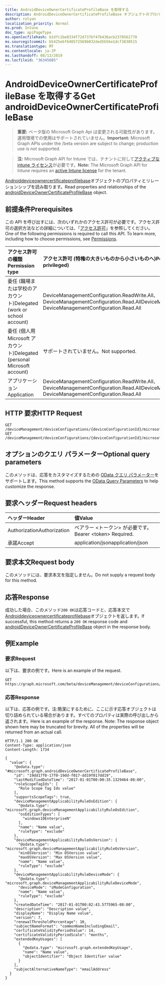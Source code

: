 ```yaml
---
title: AndroidDeviceOwnerCertificateProfileBase を取得する
description: AndroidDeviceOwnerCertificateProfileBase オブジェクトのプロパティとリレーションシップを読み取ります。
author: rolyon
localization_priority: Normal
ms.prod: Intune
doc_type: apiPageType
ms.openlocfilehash: b1dfc1be8334f72d737bf47b436acb2378562770
ms.sourcegitcommit: b5425ebf648572569b032ded5b56e1dcf3830515
ms.translationtype: MT
ms.contentlocale: ja-JP
ms.lasthandoff: 08/13/2019
ms.locfileid: "36345685"
---
```

# <a name="get-androiddeviceownercertificateprofilebase"></a><span data-ttu-id="e0e43-103">AndroidDeviceOwnerCertificateProfileBase を取得する</span><span class="sxs-lookup"><span data-stu-id="e0e43-103">Get androidDeviceOwnerCertificateProfileBase</span></span>

> <span data-ttu-id="e0e43-104">**重要:** ベータ版の Microsoft Graph Api は変更される可能性があります。運用環境での使用はサポートされていません。</span><span class="sxs-lookup"><span data-stu-id="e0e43-104">**Important:** Microsoft Graph APIs under the /beta version are subject to change; production use is not supported.</span></span>

> <span data-ttu-id="e0e43-105">**注:** Microsoft Graph API for Intune では、テナントに対して[アクティブな intune ライセンス](https://go.microsoft.com/fwlink/?linkid=839381)が必要です。</span><span class="sxs-lookup"><span data-stu-id="e0e43-105">**Note:** The Microsoft Graph API for Intune requires an [active Intune license](https://go.microsoft.com/fwlink/?linkid=839381) for the tenant.</span></span>

<span data-ttu-id="e0e43-106">[Androiddeviceownercertificateprofilebase](../resources/intune-deviceconfig-androiddeviceownercertificateprofilebase.md)オブジェクトのプロパティとリレーションシップを読み取ります。</span><span class="sxs-lookup"><span data-stu-id="e0e43-106">Read properties and relationships of the [androidDeviceOwnerCertificateProfileBase](../resources/intune-deviceconfig-androiddeviceownercertificateprofilebase.md) object.</span></span>

## <a name="prerequisites"></a><span data-ttu-id="e0e43-107">前提条件</span><span class="sxs-lookup"><span data-stu-id="e0e43-107">Prerequisites</span></span>
<span data-ttu-id="e0e43-p101">この API を呼び出すには、次のいずれかのアクセス許可が必要です。アクセス許可の選択方法などの詳細については、「[アクセス許可](/graph/permissions-reference)」を参照してください。</span><span class="sxs-lookup"><span data-stu-id="e0e43-p101">One of the following permissions is required to call this API. To learn more, including how to choose permissions, see [Permissions](/graph/permissions-reference).</span></span>

|<span data-ttu-id="e0e43-110">アクセス許可の種類</span><span class="sxs-lookup"><span data-stu-id="e0e43-110">Permission type</span></span>|<span data-ttu-id="e0e43-111">アクセス許可 (特権の大きいものから小さいものへ)</span><span class="sxs-lookup"><span data-stu-id="e0e43-111">Permissions (from most to least privileged)</span></span>|
|:---|:---|
|<span data-ttu-id="e0e43-112">委任 (職場または学校のアカウント)</span><span class="sxs-lookup"><span data-stu-id="e0e43-112">Delegated (work or school account)</span></span>|<span data-ttu-id="e0e43-113">DeviceManagementConfiguration.ReadWrite.All、DeviceManagementConfiguration.Read.All</span><span class="sxs-lookup"><span data-stu-id="e0e43-113">DeviceManagementConfiguration.ReadWrite.All, DeviceManagementConfiguration.Read.All</span></span>|
|<span data-ttu-id="e0e43-114">委任 (個人用 Microsoft アカウント)</span><span class="sxs-lookup"><span data-stu-id="e0e43-114">Delegated (personal Microsoft account)</span></span>|<span data-ttu-id="e0e43-115">サポートされていません。</span><span class="sxs-lookup"><span data-stu-id="e0e43-115">Not supported.</span></span>|
|<span data-ttu-id="e0e43-116">アプリケーション</span><span class="sxs-lookup"><span data-stu-id="e0e43-116">Application</span></span>|<span data-ttu-id="e0e43-117">DeviceManagementConfiguration.ReadWrite.All、DeviceManagementConfiguration.Read.All</span><span class="sxs-lookup"><span data-stu-id="e0e43-117">DeviceManagementConfiguration.ReadWrite.All, DeviceManagementConfiguration.Read.All</span></span>|

## <a name="http-request"></a><span data-ttu-id="e0e43-118">HTTP 要求</span><span class="sxs-lookup"><span data-stu-id="e0e43-118">HTTP Request</span></span>
<!-- {
  "blockType": "ignored"
}
-->
``` http
GET /deviceManagement/deviceConfigurations/{deviceConfigurationId}/microsoft.graph.androidDeviceOwnerVpnConfiguration/identityCertificate
GET /deviceManagement/deviceConfigurations/{deviceConfigurationId}/microsoft.graph.androidDeviceOwnerEnterpriseWiFiConfiguration/identityCertificateForClientAuthentication
```

## <a name="optional-query-parameters"></a><span data-ttu-id="e0e43-119">オプションのクエリ パラメーター</span><span class="sxs-lookup"><span data-stu-id="e0e43-119">Optional query parameters</span></span>
<span data-ttu-id="e0e43-120">このメソッドは、応答をカスタマイズするための [OData クエリ パラメーター](https://docs.microsoft.com/en-us/graph/query-parameters)をサポートします。</span><span class="sxs-lookup"><span data-stu-id="e0e43-120">This method supports the [OData Query Parameters](https://docs.microsoft.com/en-us/graph/query-parameters) to help customize the response.</span></span>

## <a name="request-headers"></a><span data-ttu-id="e0e43-121">要求ヘッダー</span><span class="sxs-lookup"><span data-stu-id="e0e43-121">Request headers</span></span>
|<span data-ttu-id="e0e43-122">ヘッダー</span><span class="sxs-lookup"><span data-stu-id="e0e43-122">Header</span></span>|<span data-ttu-id="e0e43-123">値</span><span class="sxs-lookup"><span data-stu-id="e0e43-123">Value</span></span>|
|:---|:---|
|<span data-ttu-id="e0e43-124">Authorization</span><span class="sxs-lookup"><span data-stu-id="e0e43-124">Authorization</span></span>|<span data-ttu-id="e0e43-125">ベアラー &lt;トークン&gt; が必要です。</span><span class="sxs-lookup"><span data-stu-id="e0e43-125">Bearer &lt;token&gt; Required.</span></span>|
|<span data-ttu-id="e0e43-126">承諾</span><span class="sxs-lookup"><span data-stu-id="e0e43-126">Accept</span></span>|<span data-ttu-id="e0e43-127">application/json</span><span class="sxs-lookup"><span data-stu-id="e0e43-127">application/json</span></span>|

## <a name="request-body"></a><span data-ttu-id="e0e43-128">要求本文</span><span class="sxs-lookup"><span data-stu-id="e0e43-128">Request body</span></span>
<span data-ttu-id="e0e43-129">このメソッドには、要求本文を指定しません。</span><span class="sxs-lookup"><span data-stu-id="e0e43-129">Do not supply a request body for this method.</span></span>

## <a name="response"></a><span data-ttu-id="e0e43-130">応答</span><span class="sxs-lookup"><span data-stu-id="e0e43-130">Response</span></span>
<span data-ttu-id="e0e43-131">成功した場合、このメソッド`200 OK`は応答コードと、応答本文で[Androiddeviceownercertificateprofilebase](../resources/intune-deviceconfig-androiddeviceownercertificateprofilebase.md)オブジェクトを返します。</span><span class="sxs-lookup"><span data-stu-id="e0e43-131">If successful, this method returns a `200 OK` response code and [androidDeviceOwnerCertificateProfileBase](../resources/intune-deviceconfig-androiddeviceownercertificateprofilebase.md) object in the response body.</span></span>

## <a name="example"></a><span data-ttu-id="e0e43-132">例</span><span class="sxs-lookup"><span data-stu-id="e0e43-132">Example</span></span>

### <a name="request"></a><span data-ttu-id="e0e43-133">要求</span><span class="sxs-lookup"><span data-stu-id="e0e43-133">Request</span></span>
<span data-ttu-id="e0e43-134">以下は、要求の例です。</span><span class="sxs-lookup"><span data-stu-id="e0e43-134">Here is an example of the request.</span></span>
``` http
GET https://graph.microsoft.com/beta/deviceManagement/deviceConfigurations/{deviceConfigurationId}/microsoft.graph.androidDeviceOwnerVpnConfiguration/identityCertificate
```

### <a name="response"></a><span data-ttu-id="e0e43-135">応答</span><span class="sxs-lookup"><span data-stu-id="e0e43-135">Response</span></span>
<span data-ttu-id="e0e43-p102">以下は、応答の例です。注:簡潔にするために、ここに示す応答オブジェクトは切り詰められている場合があります。すべてのプロパティは実際の呼び出しから返されます。</span><span class="sxs-lookup"><span data-stu-id="e0e43-p102">Here is an example of the response. Note: The response object shown here may be truncated for brevity. All of the properties will be returned from an actual call.</span></span>
``` http
HTTP/1.1 200 OK
Content-Type: application/json
Content-Length: 1734

{
  "value": {
    "@odata.type": "#microsoft.graph.androidDeviceOwnerCertificateProfileBase",
    "id": "19dd17f0-17f0-19dd-f017-dd19f017dd19",
    "lastModifiedDateTime": "2017-01-01T00:00:35.1329464-08:00",
    "roleScopeTagIds": [
      "Role Scope Tag Ids value"
    ],
    "supportsScopeTags": true,
    "deviceManagementApplicabilityRuleOsEdition": {
      "@odata.type": "microsoft.graph.deviceManagementApplicabilityRuleOsEdition",
      "osEditionTypes": [
        "windows10EnterpriseN"
      ],
      "name": "Name value",
      "ruleType": "exclude"
    },
    "deviceManagementApplicabilityRuleOsVersion": {
      "@odata.type": "microsoft.graph.deviceManagementApplicabilityRuleOsVersion",
      "minOSVersion": "Min OSVersion value",
      "maxOSVersion": "Max OSVersion value",
      "name": "Name value",
      "ruleType": "exclude"
    },
    "deviceManagementApplicabilityRuleDeviceMode": {
      "@odata.type": "microsoft.graph.deviceManagementApplicabilityRuleDeviceMode",
      "deviceMode": "sModeConfiguration",
      "name": "Name value",
      "ruleType": "exclude"
    },
    "createdDateTime": "2017-01-01T00:02:43.5775965-08:00",
    "description": "Description value",
    "displayName": "Display Name value",
    "version": 7,
    "renewalThresholdPercentage": 10,
    "subjectNameFormat": "commonNameIncludingEmail",
    "certificateValidityPeriodValue": 14,
    "certificateValidityPeriodScale": "months",
    "extendedKeyUsages": [
      {
        "@odata.type": "microsoft.graph.extendedKeyUsage",
        "name": "Name value",
        "objectIdentifier": "Object Identifier value"
      }
    ],
    "subjectAlternativeNameType": "emailAddress"
  }
}
```






